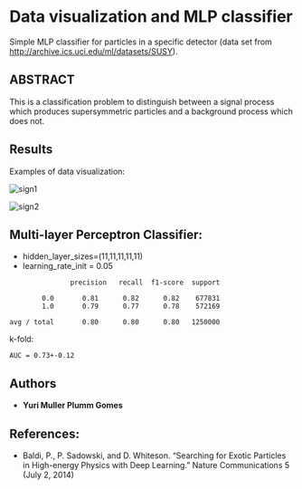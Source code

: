#  Data visualization and MLP classifier

Simple MLP classifier for particles in a specific detector (data set from http://archive.ics.uci.edu/ml/datasets/SUSY).

## ABSTRACT

This is a classification problem to distinguish between a signal process which produces supersymmetric particles and a background process which does not.

## Results

Examples of data visualization:

![sign1](https://user-images.githubusercontent.com/37218817/46367211-62faf800-c653-11e8-91d9-c360adb703fd.png)

![sign2](https://user-images.githubusercontent.com/37218817/46367268-8160f380-c653-11e8-807f-f3ee1a78d9e9.png)


## Multi-layer Perceptron Classifier:

* hidden_layer_sizes=(11,11,11,11,11)
* learning_rate_init = 0.05


```
               precision   recall  f1-score  support

        0.0       0.81      0.82      0.82    677831
        1.0       0.79      0.77      0.78    572169

avg / total       0.80      0.80      0.80   1250000

```
k-fold:

````
AUC = 0.73+-0.12
````

## Authors

* **Yuri Muller Plumm Gomes** 


## References:

* Baldi, P., P. Sadowski, and D. Whiteson. “Searching for Exotic Particles in High-energy Physics with Deep Learning.” Nature Communications 5 (July 2, 2014)
